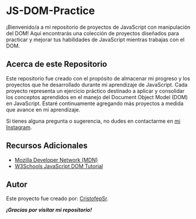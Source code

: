  # JS-DOM-Practice

¡Bienvenido/a a mi repositorio de proyectos de JavaScript con manipulación del DOM! Aquí encontrarás una colección de proyectos diseñados para practicar y mejorar tus habilidades de JavaScript mientras trabajas con el DOM.


## Acerca de este Repositorio

Este repositorio fue creado con el propósito de almacenar mi progreso y los proyectos que he desarrollado durante mi aprendizaje de JavaScript. Cada proyecto representa un ejercicio práctico destinado a aplicar y consolidar los conceptos aprendidos en el manejo del Document Object Model (DOM) en JavaScript. Estaré continuamente agregando más proyectos a medida que avance en mi aprendizaje.

Si tienes alguna pregunta o sugerencia, no dudes en contactarme en [mi Instagram](https://www.instagram.com/srcristofep/).

## Recursos Adicionales

- [Mozilla Developer Network (MDN)](https://developer.mozilla.org/es/docs/Web/API/Document_Object_Model)
- [W3Schools JavaScript DOM Tutorial](https://www.w3schools.com/js/js_htmldom.asp)


## Autor

Este proyecto fue creado por: [CristofepSr](https://github.com/CristofepSr).



***¡Gracias por visitar mi repositorio!***
